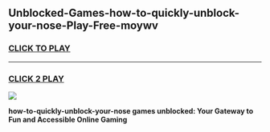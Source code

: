 
## Unblocked-Games-how-to-quickly-unblock-your-nose-Play-Free-moywv
<h3>
<a href="https://premium76.site?title=how-to-quickly-unblock-your-nose&ref=20M">CLICK TO PLAY</a></h3>
<hr>

<h3>
<a href="https://premium76.site?title=how-to-quickly-unblock-your-nose&ref=20M">CLICK 2 PLAY</a>
  
</h3>

<a href="https://premium76.site?title=how-to-quickly-unblock-your-nose&ref=19M"><img src="https://clearcache.store/games.png"></a>


**how-to-quickly-unblock-your-nose games unblocked: Your Gateway to Fun and Accessible Online Gaming**
